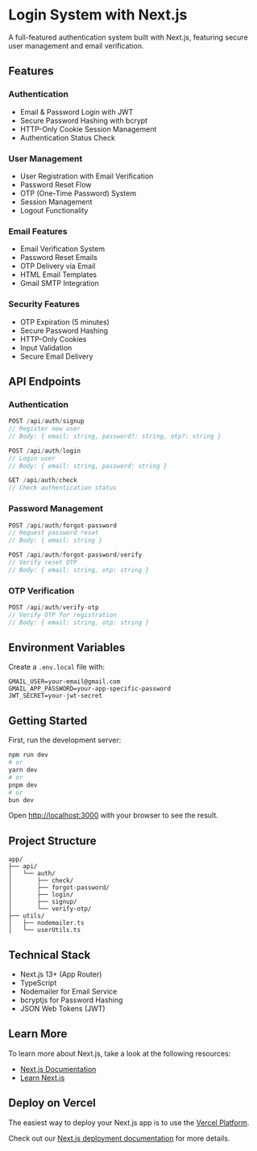 # Login System with Next.js

A full-featured authentication system built with Next.js, featuring secure user management and email verification.

## Features

### Authentication
- Email & Password Login with JWT
- Secure Password Hashing with bcrypt
- HTTP-Only Cookie Session Management
- Authentication Status Check

### User Management
- User Registration with Email Verification
- Password Reset Flow
- OTP (One-Time Password) System
- Session Management
- Logout Functionality

### Email Features
- Email Verification System
- Password Reset Emails
- OTP Delivery via Email
- HTML Email Templates
- Gmail SMTP Integration

### Security Features
- OTP Expiration (5 minutes)
- Secure Password Hashing
- HTTP-Only Cookies
- Input Validation
- Secure Email Delivery

## API Endpoints

### Authentication
```typescript
POST /api/auth/signup
// Register new user
// Body: { email: string, password?: string, otp?: string }

POST /api/auth/login
// Login user
// Body: { email: string, password: string }

GET /api/auth/check
// Check authentication status
```

### Password Management
```typescript
POST /api/auth/forgot-password
// Request password reset
// Body: { email: string }

POST /api/auth/forgot-password/verify
// Verify reset OTP
// Body: { email: string, otp: string }
```

### OTP Verification
```typescript
POST /api/auth/verify-otp
// Verify OTP for registration
// Body: { email: string, otp: string }
```

## Environment Variables

Create a `.env.local` file with:

```env
GMAIL_USER=your-email@gmail.com
GMAIL_APP_PASSWORD=your-app-specific-password
JWT_SECRET=your-jwt-secret
```

## Getting Started

First, run the development server:

```bash
npm run dev
# or
yarn dev
# or
pnpm dev
# or
bun dev
```

Open [http://localhost:3000](http://localhost:3000) with your browser to see the result.

## Project Structure

```
app/
├── api/
│   └── auth/
│       ├── check/
│       ├── forgot-password/
│       ├── login/
│       ├── signup/
│       └── verify-otp/
├── utils/
│   ├── nodemailer.ts
│   └── userUtils.ts
```

## Technical Stack
- Next.js 13+ (App Router)
- TypeScript
- Nodemailer for Email Service
- bcryptjs for Password Hashing
- JSON Web Tokens (JWT)

## Learn More

To learn more about Next.js, take a look at the following resources:

- [Next.js Documentation](https://nextjs.org/docs)
- [Learn Next.js](https://nextjs.org/learn)

## Deploy on Vercel

The easiest way to deploy your Next.js app is to use the [Vercel Platform](https://vercel.com/new?utm_medium=default-template&filter=next.js&utm_source=create-next-app&utm_campaign=create-next-app-readme).

Check out our [Next.js deployment documentation](https://nextjs.org/docs/app/building-your-application/deploying) for more details.
